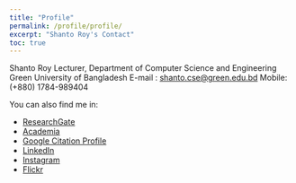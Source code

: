```yaml
---
title: "Profile"
permalink: /profile/profile/
excerpt: "Shanto Roy's Contact"
toc: true
---
```


Shanto Roy
Lecturer, Department of Computer Science and Engineering
Green University of Bangladesh
E-mail : shanto.cse@green.edu.bd
Mobile: (+880) 1784-989404

You can also find me in:

* [ResearchGate][ResearchGate]
* [Academia][Academia]
* [Google Citation Profile][Google]
* [LinkedIn][LinkedIn]
* [Instagram][Instagram]
* [Flickr][Flickr]

[ResearchGate]: https://www.researchgate.net/profile/Shanto_Roy2
[Academia]: https://juniv.academia.edu/ShantoRoy
[Google]: https://scholar.google.com/citations?user=OMGYMbwAAAAJ&hl=en
[LinkedIn]: https://www.linkedin.com/in/shanto-roy/
[Instagram]: https://www.instagram.com/shanto.roy.9/
[Flickr]: https://www.flickr.com/roysclick
